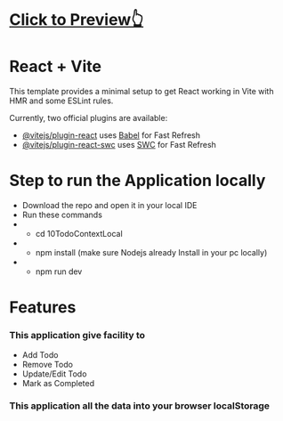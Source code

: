 # [Click to Preview👆](https://todo-app-using-react-context-api.vercel.app/)

# React + Vite

This template provides a minimal setup to get React working in Vite with HMR and some ESLint rules.

Currently, two official plugins are available:

- [@vitejs/plugin-react](https://github.com/vitejs/vite-plugin-react/blob/main/packages/plugin-react/README.md) uses [Babel](https://babeljs.io/) for Fast Refresh
- [@vitejs/plugin-react-swc](https://github.com/vitejs/vite-plugin-react-swc) uses [SWC](https://swc.rs/) for Fast Refresh


# Step to run the Application locally

- Download the repo and open it in your local IDE
- Run these commands
- -  cd 10TodoContextLocal
- -  npm install (make sure Nodejs already Install in your pc locally)
- - npm run dev

# Features
### This application give facility to

- Add Todo
- Remove Todo
- Update/Edit Todo
- Mark as Completed 

### This application all the data into your browser localStorage 